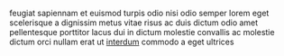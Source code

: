 feugiat sapiennam et euismod turpis odio nisi odio semper lorem eget scelerisque
a dignissim metus vitae risus ac duis dictum odio amet pellentesque porttitor
lacus dui in dictum molestie convallis ac molestie dictum orci nullam erat ut
[interdum](generated_webpages/et.md) commodo a eget ultrices
